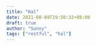 ```yaml
---
title: "Hal"
date: 2021-08-09T19:50:32+08:00
draft: true
author: "Sunny"
tags: ["restful", "hal"]
---
```


